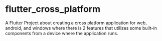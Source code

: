 # flutter_cross_platform

A Flutter Project about creating a cross platform application for web, android, and windows where there is 2 features that utilizes some built-in components from a device where the application runs.